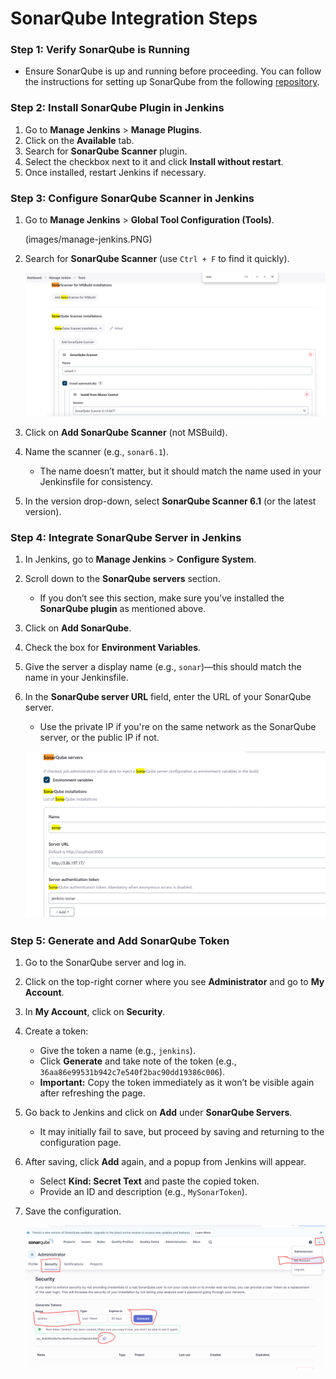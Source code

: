 # SonarQube Integration Steps

### Step 1: Verify SonarQube is Running
- Ensure SonarQube is up and running before proceeding. You can follow the instructions for setting up SonarQube from the following [repository](https://github.com/techlearn-center/DevOps/tree/Terraform/exercise7-instance-ubuntu).

### Step 2: Install SonarQube Plugin in Jenkins
1. Go to **Manage Jenkins** > **Manage Plugins**.
2. Click on the **Available** tab.
3. Search for **SonarQube Scanner** plugin.
4. Select the checkbox next to it and click **Install without restart**.
5. Once installed, restart Jenkins if necessary.

### Step 3: Configure SonarQube Scanner in Jenkins
1. Go to **Manage Jenkins** > **Global Tool Configuration (Tools)**.

   (images/manage-jenkins.PNG)

2. Search for **SonarQube Scanner** (use `Ctrl + F` to find it quickly).

   ![image info](images/SonarScanner.PNG)

3. Click on **Add SonarQube Scanner** (not MSBuild).
4. Name the scanner (e.g., `sonar6.1`).
   - The name doesn’t matter, but it should match the name used in your Jenkinsfile for consistency.
5. In the version drop-down, select **SonarQube Scanner 6.1** (or the latest version).

### Step 4: Integrate SonarQube Server in Jenkins
1. In Jenkins, go to **Manage Jenkins** > **Configure System**.
2. Scroll down to the **SonarQube servers** section.
   - If you don’t see this section, make sure you've installed the **SonarQube plugin** as mentioned above.
3. Click on **Add SonarQube**.
4. Check the box for **Environment Variables**.
5. Give the server a display name (e.g., `sonar`)—this should match the name in your Jenkinsfile.
6. In the **SonarQube server URL** field, enter the URL of your SonarQube server.
   - Use the private IP if you're on the same network as the SonarQube server, or the public IP if not.

   ![image info](images/jenkins-sonar2.PNG)

### Step 5: Generate and Add SonarQube Token
1. Go to the SonarQube server and log in.
2. Click on the top-right corner where you see **Administrator** and go to **My Account**.
3. In **My Account**, click on **Security**.
4. Create a token:
   - Give the token a name (e.g., `jenkins`).
   - Click **Generate** and take note of the token (e.g., `36aa86e99531b942c7e540f2bac90dd19386c006`).
   - **Important:** Copy the token immediately as it won’t be visible again after refreshing the page.
5. Go back to Jenkins and click on **Add** under **SonarQube Servers**.
   - It may initially fail to save, but proceed by saving and returning to the configuration page.
6. After saving, click **Add** again, and a popup from Jenkins will appear.
   - Select **Kind: Secret Text** and paste the copied token.
   - Provide an ID and description (e.g., `MySonarToken`).
7. Save the configuration.

   ![image info](images/sonarqube-token.PNG)
